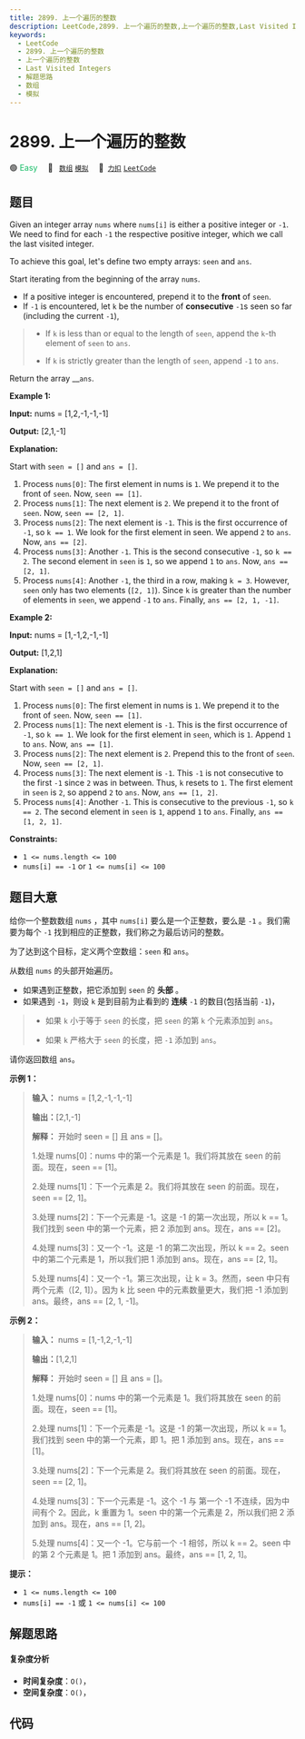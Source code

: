```yaml
---
title: 2899. 上一个遍历的整数
description: LeetCode,2899. 上一个遍历的整数,上一个遍历的整数,Last Visited Integers,解题思路,数组,模拟
keywords:
  - LeetCode
  - 2899. 上一个遍历的整数
  - 上一个遍历的整数
  - Last Visited Integers
  - 解题思路
  - 数组
  - 模拟
---
```


# 2899. 上一个遍历的整数

🟢 <font color=#15bd66>Easy</font>&emsp; 🔖&ensp; [`数组`](/tag/array.md) [`模拟`](/tag/simulation.md)&emsp; 🔗&ensp;[`力扣`](https://leetcode.cn/problems/last-visited-integers) [`LeetCode`](https://leetcode.com/problems/last-visited-integers)

## 题目

Given an integer array `nums` where `nums[i]` is either a positive integer or
`-1`. We need to find for each `-1` the respective positive integer, which we
call the last visited integer.

To achieve this goal, let's define two empty arrays: `seen` and `ans`.

Start iterating from the beginning of the array `nums`.

  * If a positive integer is encountered, prepend it to the **front** of `seen`.
  * If `-1` is encountered, let `k` be the number of **consecutive** `-1`s seen so far (including the current `-1`), 
> 
> * If `k` is less than or equal to the length of `seen`, append the `k`-th element of `seen` to `ans`.
> 
> * If `k` is strictly greater than the length of `seen`, append `-1` to `ans`.

Return the array __`ans`.



**Example 1:**

**Input:** nums = [1,2,-1,-1,-1]

**Output:** [2,1,-1]

**Explanation:**

Start with `seen = []` and `ans = []`.

  1. Process `nums[0]`: The first element in nums is `1`. We prepend it to the front of `seen`. Now, `seen == [1]`.
  2. Process `nums[1]`: The next element is `2`. We prepend it to the front of `seen`. Now, `seen == [2, 1]`.
  3. Process `nums[2]`: The next element is `-1`. This is the first occurrence of `-1`, so `k == 1`. We look for the first element in seen. We append `2` to `ans`. Now, `ans == [2]`.
  4. Process `nums[3]`: Another `-1`. This is the second consecutive `-1`, so `k == 2`. The second element in `seen` is `1`, so we append `1` to `ans`. Now, `ans == [2, 1]`.
  5. Process `nums[4]`: Another `-1`, the third in a row, making `k = 3`. However, `seen` only has two elements (`[2, 1]`). Since `k` is greater than the number of elements in `seen`, we append `-1` to `ans`. Finally, `ans == [2, 1, -1]`.

**Example 2:**

**Input:** nums = [1,-1,2,-1,-1]

**Output:** [1,2,1]

**Explanation:**

Start with `seen = []` and `ans = []`.

  1. Process `nums[0]`: The first element in nums is `1`. We prepend it to the front of `seen`. Now, `seen == [1]`.
  2. Process `nums[1]`: The next element is `-1`. This is the first occurrence of `-1`, so `k == 1`. We look for the first element in `seen`, which is `1`. Append `1` to `ans`. Now, `ans == [1]`.
  3. Process `nums[2]`: The next element is `2`. Prepend this to the front of `seen`. Now, `seen == [2, 1]`.
  4. Process `nums[3]`: The next element is `-1`. This `-1` is not consecutive to the first `-1` since `2` was in between. Thus, `k` resets to `1`. The first element in `seen` is `2`, so append `2` to `ans`. Now, `ans == [1, 2]`.
  5. Process `nums[4]`: Another `-1`. This is consecutive to the previous `-1`, so `k == 2`. The second element in `seen` is `1`, append `1` to `ans`. Finally, `ans == [1, 2, 1]`.



**Constraints:**

  * `1 <= nums.length <= 100`
  * `nums[i] == -1` or `1 <= nums[i] <= 100`


## 题目大意

给你一个整数数组 `nums` ，其中 `nums[i]` 要么是一个正整数，要么是 `-1` 。我们需要为每个 `-1`
找到相应的正整数，我们称之为最后访问的整数。

为了达到这个目标，定义两个空数组：`seen` 和 `ans`。

从数组 `nums` 的头部开始遍历。

  * 如果遇到正整数，把它添加到 `seen` 的 **头部** 。
  * 如果遇到 `-1`，则设 `k` 是到目前为止看到的 **连续** `-1` 的数目(包括当前 `-1`)， 
> 
> * 如果 `k` 小于等于 `seen` 的长度，把 `seen` 的第 `k` 个元素添加到 `ans`。
> 
> * 如果 `k` 严格大于 `seen` 的长度，把 `-1` 添加到 `ans`。

请你返回数组 `ans`。



**示例 1：**

> 
> 
> 
> 
> 
> **输入：** nums = [1,2,-1,-1,-1]
> 
> **输出：**[2,1,-1]
> 
> **解释：** 开始时 seen = [] 且 ans = []。
> 
> 1.处理 nums[0]：nums 中的第一个元素是 1。我们将其放在 seen 的前面。现在，seen == [1]。
> 
> 2.处理 nums[1]：下一个元素是 2。我们将其放在 seen 的前面。现在，seen == [2, 1]。
> 
> 3.处理 nums[2]：下一个元素是 -1。这是 -1 的第一次出现，所以 k == 1。我们找到 seen 中的第一个元素，把 2 添加到 ans。现在，ans == [2]。
> 
> 4.处理 nums[3]：又一个 -1。这是 -1 的第二次出现，所以 k == 2。seen 中的第二个元素是 1，所以我们把 1 添加到 ans。现在，ans == [2, 1]。
> 
> 5.处理 nums[4]：又一个 -1。第三次出现，让 k = 3。然而，seen 中只有两个元素（[2, 1]）。因为 k 比 seen 中的元素数量更大，我们把 -1 添加到 ans。最终，ans == [2, 1, -1]。
> 
> 

**示例 2：**

> 
> 
> 
> 
> 
> **输入：** nums = [1,-1,2,-1,-1]
> 
> **输出：**[1,2,1]
> 
> **解释：** 开始时 seen = [] 且 ans = []。
> 
> 1.处理 nums[0]：nums 中的第一个元素是 1。我们将其放在 seen 的前面。现在，seen == [1]。
> 
> 2.处理 nums[1]：下一个元素是 -1。这是 -1 的第一次出现，所以 k == 1。我们找到 seen 中的第一个元素，即 1。把 1 添加到 ans。现在，ans == [1]。
> 
> 3.处理 nums[2]：下一个元素是 2。我们将其放在 seen 的前面。现在，seen == [2, 1]。
> 
> 4.处理 nums[3]：下一个元素是 -1。这个 -1 与 第一个 -1 不连续，因为中间有个 2。因此，k 重置为 1。seen 中的第一个元素是 2，所以我们把 2 添加到 ans。现在，ans == [1, 2]。
> 
> 5.处理 nums[4]：又一个 -1。它与前一个 -1 相邻，所以 k == 2。seen 中的第 2 个元素是 1。把 1 添加到 ans。最终，ans == [1, 2, 1]。
> 
> 



**提示：**

  * `1 <= nums.length <= 100`
  * `nums[i] == -1` 或 `1 <= nums[i] <= 100`


## 解题思路

#### 复杂度分析

- **时间复杂度**：`O()`，
- **空间复杂度**：`O()`，

## 代码

```javascript

```